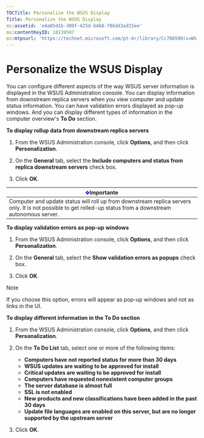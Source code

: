 ```yaml
---
TOCTitle: Personalize the WSUS Display
Title: Personalize the WSUS Display
ms:assetid: 'e4a85d1b-309f-425d-b4b8-70bdd3ad15ee'
ms:contentKeyID: 18139507
ms:mtpsurl: 'https://technet.microsoft.com/pt-br/library/Cc708590(v=WS.10)'
---
```


Personalize the WSUS Display
============================

You can configure different aspects of the way WSUS server information is displayed in the WSUS Administration console. You can display information from downstream replica servers when you view computer and update status information. You can have validation errors displayed as pop-up windows. And you can display different types of information in the computer overview's **To Do** section.

**To display rollup data from downstream replica servers**
1.  From the WSUS Administration console, click **Options**, and then click **Personalization**.

2.  On the **General** tab, select the **Include computers and status from replica downstream servers** check box.

3.  Click **OK**.

| ![](images/Cc708590.Important(WS.10).gif)Importante                                                                              |
|---------------------------------------------------------------------------------------------------------------------------------------------------------------|
| Computer and update status will roll up from downstream replica servers only. It is not possible to get rolled-up status from a downstream autonomous server. |

**To display validation errors as pop-up windows**
1.  From the WSUS Administration console, click **Options**, and then click **Personalization**.

2.  On the **General** tab, select the **Show validation errors as popups** check box.

3.  Click **OK**.

> [!NOTE]  
> If you choose this option, errors will appear as pop-up windows and not as links in the UI. 

**To display different information in the To Do section**
1.  From the WSUS Administration console, click **Options**, and then click **Personalization**.

2.  On the **To Do List** tab, select one or more of the following items:

    -   **Computers have not reported status for more than 30 days**
    -   **WSUS updates are waiting to be approved for install**
    -   **Critical updates are waiting to be approved for install**
    -   **Computers have requested nonexistent computer groups**
    -   **The server database is almost full**
    -   **SSL is not enabled**
    -   **New products and new classifications have been added in the past 30 days**
    -   **Update file languages are enabled on this server, but are no longer supported by the upstream server**

3.  Click **OK**.
